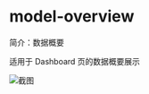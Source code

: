 # model-overview

简介：数据概要

适用于 Dashboard 页的数据概要展示

![截图](https://img.alicdn.com/tfs/TB1ZUAYbNnaK1RjSZFtXXbC2VXa-1539-137.png)
